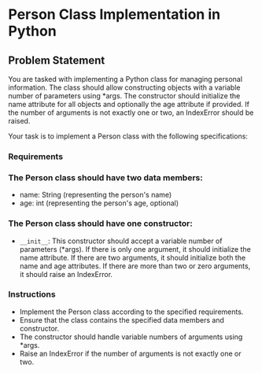 # Person Class Implementation in Python
## Problem Statement
You are tasked with implementing a Python class for managing personal information. The class should allow constructing objects with a variable number of parameters using *args. The constructor should initialize the name attribute for all objects and optionally the age attribute if provided. If the number of arguments is not exactly one or two, an IndexError should be raised.

Your task is to implement a Person class with the following specifications:

### Requirements
### The Person class should have two data members:
* name: String (representing the person's name)
* age: int (representing the person's age, optional)
### The Person class should have one constructor:
* `__init__`: This constructor should accept a variable number of parameters (*args). If there is only one argument, it should initialize the name attribute. If there are two arguments, it should initialize both the name and age attributes. If there are more than two or zero arguments, it should raise an IndexError.
### Instructions
* Implement the Person class according to the specified requirements.
* Ensure that the class contains the specified data members and constructor.
* The constructor should handle variable numbers of arguments using *args.
* Raise an IndexError if the number of arguments is not exactly one or two.